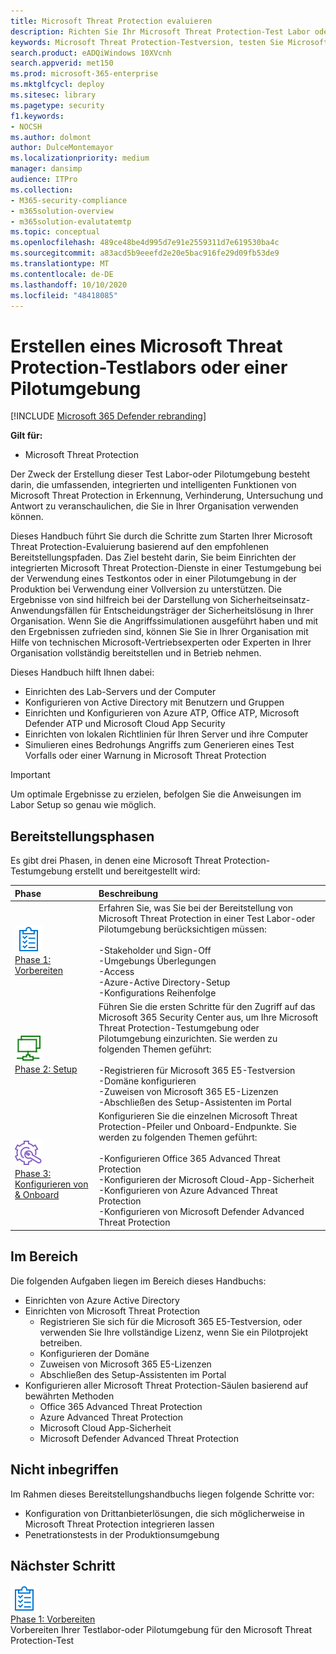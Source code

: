 ```yaml
---
title: Microsoft Threat Protection evaluieren
description: Richten Sie Ihr Microsoft Threat Protection-Test Labor oder Ihre Pilotumgebung ein, um zu testen, wie die koordinierte Bedrohungsschutz Lösung zum Schutz von Geräten, Identitäten, Daten und Anwendungen Ihrer Organisation helfen kann.
keywords: Microsoft Threat Protection-Testversion, testen Sie Microsoft Threat Protection, bewerten Sie Microsoft Threat Protection, Microsoft Threat Protection Evaluation Lab, Microsoft Threat Protection Pilot, Cyber Security, Advanced persistent Threat, Enterprise Security, Devices, Device, Identity, users, Data, Applications, Incidents, Automated Investigation and Remediation, Advanced Hunting
search.product: eADQiWindows 10XVcnh
search.appverid: met150
ms.prod: microsoft-365-enterprise
ms.mktglfcycl: deploy
ms.sitesec: library
ms.pagetype: security
f1.keywords:
- NOCSH
ms.author: dolmont
author: DulceMontemayor
ms.localizationpriority: medium
manager: dansimp
audience: ITPro
ms.collection:
- M365-security-compliance
- m365solution-overview
- m365solution-evalutatemtp
ms.topic: conceptual
ms.openlocfilehash: 489ce48be4d995d7e91e2559311d7e619530ba4c
ms.sourcegitcommit: a83acd5b9eeefd2e20e5bac916fe29d09fb53de9
ms.translationtype: MT
ms.contentlocale: de-DE
ms.lasthandoff: 10/10/2020
ms.locfileid: "48418085"
---
```

# <a name="create-a-microsoft-threat-protection-trial-lab-or-pilot-environment"></a>Erstellen eines Microsoft Threat Protection-Testlabors oder einer Pilotumgebung 

[!INCLUDE [Microsoft 365 Defender rebranding](../includes/microsoft-defender.md)]


**Gilt für:**
- Microsoft Threat Protection

Der Zweck der Erstellung dieser Test Labor-oder Pilotumgebung besteht darin, die umfassenden, integrierten und intelligenten Funktionen von Microsoft Threat Protection in Erkennung, Verhinderung, Untersuchung und Antwort zu veranschaulichen, die Sie in Ihrer Organisation verwenden können. 

Dieses Handbuch führt Sie durch die Schritte zum Starten Ihrer Microsoft Threat Protection-Evaluierung basierend auf den empfohlenen Bereitstellungspfaden. Das Ziel besteht darin, Sie beim Einrichten der integrierten Microsoft Threat Protection-Dienste in einer Testumgebung bei der Verwendung eines Testkontos oder in einer Pilotumgebung in der Produktion bei Verwendung einer Vollversion zu unterstützen. Die Ergebnisse von sind hilfreich bei der Darstellung von Sicherheitseinsatz-Anwendungsfällen für Entscheidungsträger der Sicherheitslösung in Ihrer Organisation. Wenn Sie die Angriffssimulationen ausgeführt haben und mit den Ergebnissen zufrieden sind, können Sie Sie in Ihrer Organisation mit Hilfe von technischen Microsoft-Vertriebsexperten oder Experten in Ihrer Organisation vollständig bereitstellen und in Betrieb nehmen. 

Dieses Handbuch hilft Ihnen dabei:
- Einrichten des Lab-Servers und der Computer
- Konfigurieren von Active Directory mit Benutzern und Gruppen
- Einrichten und Konfigurieren von Azure ATP, Office ATP, Microsoft Defender ATP und Microsoft Cloud App Security
- Einrichten von lokalen Richtlinien für Ihren Server und ihre Computer
- Simulieren eines Bedrohungs Angriffs zum Generieren eines Test Vorfalls oder einer Warnung in Microsoft Threat Protection

>[!IMPORTANT]
>Um optimale Ergebnisse zu erzielen, befolgen Sie die Anweisungen im Labor Setup so genau wie möglich.


## <a name="deployment-phases"></a>Bereitstellungsphasen

Es gibt drei Phasen, in denen eine Microsoft Threat Protection-Testumgebung erstellt und bereitgestellt wird:

|Phase | Beschreibung | 
|:-------|:-----|
| ![Phase 1: Vorbereiten](../../media/prepare.png)<br>[Phase 1: Vorbereiten](prepare-mtpeval.md)| Erfahren Sie, was Sie bei der Bereitstellung von Microsoft Threat Protection in einer Test Labor-oder Pilotumgebung berücksichtigen müssen: <br><br>-Stakeholder und Sign-Off <br> -Umgebungs Überlegungen <br>-Access <br>-Azure-Active Directory-Setup <br> -Konfigurations Reihenfolge
|  ![Phase 2: Setup](../../media/setup.png) <br>[Phase 2: Setup](setup-mtpeval.md)|  Führen Sie die ersten Schritte für den Zugriff auf das Microsoft 365 Security Center aus, um Ihre Microsoft Threat Protection-Testumgebung oder Pilotumgebung einzurichten. Sie werden zu folgenden Themen geführt:<br><br>-Registrieren für Microsoft 365 E5-Testversion <br>  -Domäne konfigurieren<br>-Zuweisen von Microsoft 365 E5-Lizenzen<br>-Abschließen des Setup-Assistenten im Portal|
|  ![Phase 3: Konfigurieren von & Onboard](../../media/config-onboard.png) <br>[Phase 3: Konfigurieren von & Onboard](config-mtpeval.md) | Konfigurieren Sie die einzelnen Microsoft Threat Protection-Pfeiler und Onboard-Endpunkte. Sie werden zu folgenden Themen geführt:<br><br>-Konfigurieren Office 365 Advanced Threat Protection<br>-Konfigurieren der Microsoft Cloud-App-Sicherheit<br>-Konfigurieren von Azure Advanced Threat Protection<br>-Konfigurieren von Microsoft Defender Advanced Threat Protection 


## <a name="in-scope"></a>Im Bereich

Die folgenden Aufgaben liegen im Bereich dieses Handbuchs:
-   Einrichten von Azure Active Directory
-   Einrichten von Microsoft Threat Protection
    -   Registrieren Sie sich für die Microsoft 365 E5-Testversion, oder verwenden Sie Ihre vollständige Lizenz, wenn Sie ein Pilotprojekt betreiben.
    -   Konfigurieren der Domäne
    -   Zuweisen von Microsoft 365 E5-Lizenzen
    -   Abschließen des Setup-Assistenten im Portal
-   Konfigurieren aller Microsoft Threat Protection-Säulen basierend auf bewährten Methoden
    -   Office 365 Advanced Threat Protection
    -   Azure Advanced Threat Protection
    -   Microsoft Cloud App-Sicherheit
    -   Microsoft Defender Advanced Threat Protection

## <a name="out-of-scope"></a>Nicht inbegriffen

Im Rahmen dieses Bereitstellungshandbuchs liegen folgende Schritte vor:

-   Konfiguration von Drittanbieterlösungen, die sich möglicherweise in Microsoft Threat Protection integrieren lassen
-   Penetrationstests in der Produktionsumgebung

## <a name="next-step"></a>Nächster Schritt
![Phase 1: Vorbereiten](../../media/prepare.png) <br>[Phase 1: Vorbereiten](prepare-mtpeval.md) 
<br> Vorbereiten Ihrer Testlabor-oder Pilotumgebung für den Microsoft Threat Protection-Test
